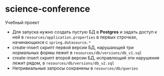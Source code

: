 # science-conference
Учебный проект
* Для запуска нужно создать пустую БД в **Postgres** и задать доступ к ней в `resources/application.properties` в первых строчках, начинающихся с `spring.datasource.*`
* create-insert скрипт первой версии БД, нарушающей три нормальных формы лежит в `resources/db/versions/db_v1.sql`
* create-insert скрипт второй версии БД, исправлющий эти нарушения лежит рядом, в `resources/db/versions/db_v2.sql`
* Нетривиальные запросы сохранены в `resources/db/queries`
